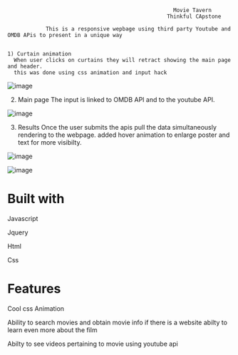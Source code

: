                                                         Movie Tavern
                                                      Thinkful CApstone

                This is a responsive wepbage using third party Youtube and OMDB APis to present in a unique way


    1) Curtain animation 
      When user clicks on curtains they will retract showing the main page and header.
      this was done using css animation and input hack 



  ![image](https://user-images.githubusercontent.com/43221295/50318595-225f8d80-0490-11e9-80f0-b75503e1a35e.png)

   2) Main page
    The input is linked to OMDB API and to the youtube API.



 ![image](https://user-images.githubusercontent.com/43221295/50320317-c8fc5c00-0499-11e9-8b16-40568b1dd6b5.png)


   3) Results 
     Once the user submits the apis pull the data simultaneously rendering to the webpage.
     added hover animation to enlarge poster and text for more visibilty.




![image](https://user-images.githubusercontent.com/43221295/50320346-ecbfa200-0499-11e9-8784-0840fe39876a.png)





![image](https://user-images.githubusercontent.com/43221295/50320364-082aad00-049a-11e9-8697-dddd325c481f.png)




<h1>Built with</h1>


<p>Javascript</p>
<p>Jquery</p>
<p>Html</p>
<p>Css</p>



<h1>Features</h1>


<p>Cool css Animation</p>
<p>Ability to search movies and obtain movie info if there is a website abilty to learn even more about the film</p>
<p>Abilty to see videos pertaining to movie using youtube api</p>
